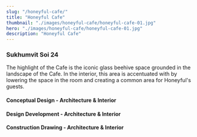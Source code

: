 ```yaml
---
slug: "/honeyful-cafe/"
title: "Honeyful Cafe"
thumbnail: "./images/honeyful-cafe/honeyful-cafe-01.jpg"
hero: "./images/honeyful-cafe/honeyful-cafe-01.jpg"
description: "Honeyful Cafe"
---
```


### Sukhumvit Soi 24

The highlight of the Cafe is the iconic glass beehive space grounded in the landscape of the Cafe. In the interior, this area is accentuated with by lowering the space in the room and creating a common area for Honeyful's guests.

#### Conceptual Design - Architecture & Interior

#### Design Development - Architecture & Interior

#### Construction Drawing - Architecture & Interior

